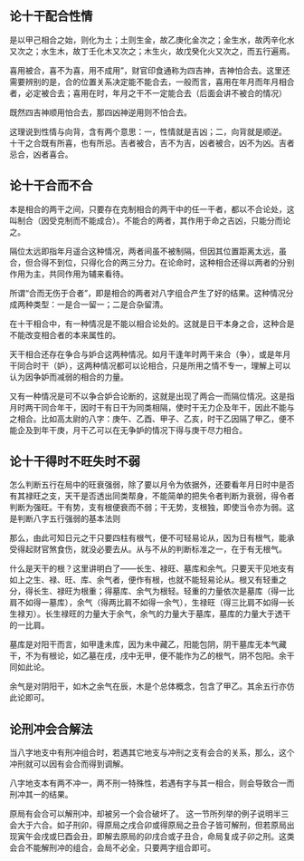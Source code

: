 ## 论十干配合性情
是以甲己相合之始，则化为土；土则生金，故乙庚化金次之；金生水，故丙辛化水又次之；水生木，故丁壬化木又次之；木生火，故戊癸化火又次之，而五行遍焉。

喜用被合，喜不为喜，用不成用”，财官印食通称为四吉神，吉神怕合去。这里还需要辨别的是，合的位置关系决定能不能合去，一般而言，喜用在年月而年月相合者，必定被合去；喜用在时，年月之干不一定能合去（后面会讲不被合的情况）

既然四吉神顺用怕合去，那四凶神逆用则不怕合去。

这理说到性情与向背，含有两个意思：一，性情就是吉凶；二，向背就是顺逆。
十干之合既有所喜，也有所忌。吉者被合，吉不为吉，凶者被合，凶不为凶。吉者忌合，凶者喜合。


## 论十干合而不合
本是相合的两干之间，只要存在克制相合的两干中的任一干者，都以不合论处，这叫制合（因受克制而不能成合）。不能合的两者，其作用于命之吉凶，只能分而论之。

隔位太远即指年月遥合这种情况，两者间虽不被制隔，但因其位置距离太远，虽合，但合得不到位，只得化合的两三分力。在论命时，这种相合还得以两者的分别作用为主，共同作用为辅来看待。

所谓“合而无伤于合者”，即是相合的两者对八字组合产生了好的结果。这种情况分成两种类型：一是合一留一；二是合杂留清。

在十干相合中，有一种情况是不能以相合论处的。这就是日干本身之合，这种合是不能改变相合者的本来属性的。

天干相合还存在争合与妒合这两种情况。如月干逢年时两干来合（争），或是年月干同合时干（妒），这两种情况都可以论相合，只是所用之情不专一，理解上可以认为因争妒而减弱的相合的力量。

又有一种情况是可不以争合妒合论断的，这就是出现了两合一而隔位情况。这是指月时两干同合年干，因时干有日干为同类相隔，使时干无力企及年干，因此不能与之相合。比如高太尉的八字：庚午、乙酉、甲子、乙亥，时干乙因隔了甲乙，便不能企及到年干庚，月干乙可以在无争妒的情况下得与庚干尽力相合。

## 论十干得时不旺失时不弱

怎么判断五行在局中的旺衰强弱，除了要以月令为依据外，还要看年月日时中是否有其禄旺之支，天干是否透出同类帮身，不能简单的把失令者判断为衰弱，得令者判断为强旺。干有势，支有根便衰而不弱；干无势，支根独，即使当令亦为弱。这是判断八字五行强弱的基本法则

那么，由此可知日元之干只要四柱有根气，便不可轻易论从，因为日有根气，能承受得起财官煞食伤，就没必要去从。从与不从的判断标准之一，在于有无根气。

什么是天干的根？这里讲明白了——长生、禄旺、墓库和余气。只要天干见地支有如上之生、禄、旺、库、余气者，便作有根，也就不能轻易论从。根又有轻重之分，得长生、禄旺为根重；得墓库、余气为根轻。轻重的力量依次是墓库（得一比肩不如得一墓库），余气（得两比肩不如得一余气），生禄旺（得三比肩不如得一长生禄刃）。长生禄旺的力量大于余气，余气的力量大于墓库，墓库的力量大于透干的一比肩。

墓库是对阳干而言，如甲逢未库，因为未中藏乙，阳能包阴，阴干墓库无本气藏干，不为有根论，如乙墓在戌，戌中无甲，便不能作为乙的根气，阴不包阳。余干同如此论。

余气是对阴阳干，如木之余气在辰，木是个总体概念，包含了甲乙。其余五行亦仿此论即可。

## 论刑冲会合解法

当八字地支中有刑冲组合时，若遇其它地支与冲刑之支有会合的关系，那么，这个冲刑就可以因有会合而得到调解。

八字地支本有两不冲一，两不刑一特殊性，若遇有字与其一相合，则会导致合一而刑冲其一的结果。

原局有会合可以解刑冲，却被另一个会合破坏了。
这一节所列举的例子说明半三会大于六合。如子刑卯，得原局之戌合卯或得原局之丑合子皆可解刑，但若原局出现寅午会戌或巳酉会丑，即解去原局的卯戌合或子丑合，命局复成子卯之刑。这类会合不能解刑冲的组合，会局不必全，只要两字组合即可。

































